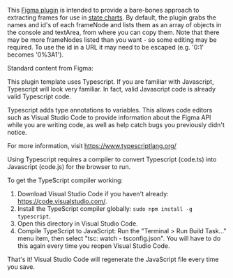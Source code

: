 This [Figma plugin](https://www.figma.com/plugin-docs/intro/) is intended to provide a bare-bones approach to extracting frames for use in 
[state charts](https://xstate.js.org/docs/). By default, the plugin grabs the names and id's of each frameNode and lists them as 
an array of objects in the console and textArea, from where you can copy them. Note that there 
may be more frameNodes listed than you want - so some editing may be required. To use the id in a 
URL it may need to be escaped (e.g. '0:1' becomes '0%3A1').

Standard content from Figma:

This plugin template uses Typescript. If you are familiar with Javascript, Typescript will
look very familiar. In fact, valid Javascript code is already valid Typescript code.

Typescript adds type annotations to variables. This allows code editors such as Visual Studio Code
to provide information about the Figma API while you are writing code, as well as help catch bugs
you previously didn't notice.

For more information, visit https://www.typescriptlang.org/

Using Typescript requires a compiler to convert Typescript (code.ts) into Javascript (code.js)
for the browser to run.

To get the TypeScript compiler working:

1. Download Visual Studio Code if you haven't already: https://code.visualstudio.com/.
2. Install the TypeScript compiler globally: `sudo npm install -g typescript`.
3. Open this directory in Visual Studio Code.
4. Compile TypeScript to JavaScript: Run the "Terminal > Run Build Task..." menu item,
    then select "tsc: watch - tsconfig.json". You will have to do this again every time
    you reopen Visual Studio Code.

That's it! Visual Studio Code will regenerate the JavaScript file every time you save.
